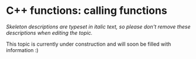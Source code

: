 # C++ functions: calling functions

_Skeleton descriptions are typeset in italic text,_
_so please don't remove these descriptions when editing the topic._

This topic is currently under construction and will soon be filled with information :)
